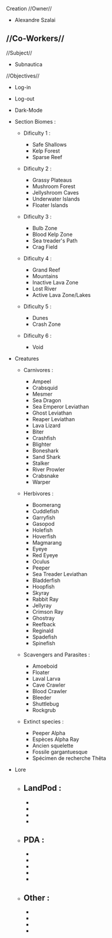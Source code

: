 Creation
//Owner//
- Alexandre Szalai

//Co-Workers//
- 

//Subject//
- Subnautica 

//Objectives//
- Log-in
- Log-out
- Dark-Mode
- Section Biomes :
    - Dificulty 1 :
        - Safe Shallows
        - Kelp Forest
        - Sparse Reef

    - Dificulty 2 :
        - Grassy Plateaus
        - Mushroom Forest
        - Jellyshroom Caves
        - Underwater Islands
        - Floater Islands
    
    - Dificulty 3 :
        - Bulb Zone
        - Blood Kelp Zone
        - Sea treader's Path
        - Crag Field
    
    - Dificulty 4 :
        - Grand Reef
        - Mountains
        - Inactive Lava Zone
        - Lost River
        - Active Lava Zone/Lakes
    
    - Dificulty 5 :
        - Dunes
        - Crash Zone
    
    - Dificulty 6 :
        - Void

- Creatures
    - Carnivores : 
        - Ampeel
        - Crabsquid
        - Mesmer
        - Sea Dragon
        - Sea Emperor Leviathan
        - Ghost Leviathan
        - Reaper Leviathan
        - Lava Lizard
        - Biter
        - Crashfish
        - Blighter
        - Boneshark
        - Sand Shark
        - Stalker
        - River Prowler
        - Crabsnake
        - Warper

    - Herbivores : 
        - Boomerang
        - Cuddlefish
        - Garryfish
        - Gasopod
        - Holefish
        - Hoverfish
        - Magmarang
        - Eyeye
        - Red Eyeye
        - Oculus
        - Peeper
        - Sea Treader Leviathan
        - Bladderfish
        - Hoopfish
        - Skyray
        - Rabbit Ray
        - Jellyray
        - Crimson Ray
        - Ghostray
        - Reefback
        - Reginald
        - Spadefish
        - Spinefish

    - Scavengers and Parasites :
        - Amoeboid
        - Floater
        - Laval Larva
        - Cave Crawler
        - Blood Crawler
        - Bleeder
        - Shuttlebug
        - Rockgrub

    - Extinct species :
        - Peeper Alpha
        - Espèces Alpha Ray	
        - Ancien squelette
        - Fossile gargantuesque
        - Spécimen de recherche Thêta
    

- Lore
    - LandPod :
        - 
        - 
        - 
        - 
        - 
    - PDA :
        - 
        - 
        - 
        - 
        - 
        - 
    - Other :
        - 
        - 
        - 
        - 
        - 
         